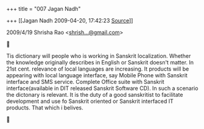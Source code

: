 +++
title = "007 Jagan Nadh"

+++
[[Jagan Nadh	2009-04-20, 17:42:23 [Source](https://groups.google.com/g/bvparishat/c/uZ0aIpn9TBI)]]



  
  

2009/4/19 Shrisha Rao \<[shrish...@gmail.com]()\>



  
Tis dictionary will people who is working in Sanskrit localization. Whether the knowledge originally describes in English or Sanskrit doesn't matter. In 21st cent. relevance of local languages are increasing. It products will be appearing with local language interface, say Mobile Phone with Sanskrit interface and SMS service. Complete Office suite with Sanskrit interface(available in DIT released Sanskrit Software CD). In such a scenario the dictonary is relevant. It is the duty of a good sanskritist to facilitate development and use fo Sanskrit oriented or Sanskrit interfaced IT products. That which i belives.  
  




